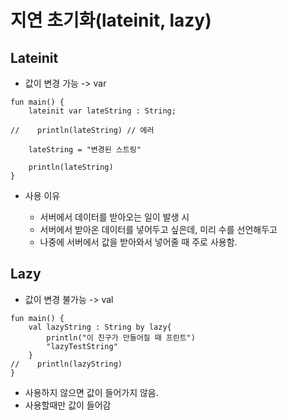 # 지연 초기화(lateinit, lazy)

## Lateinit

- 값이 변경 가능 -> var

```
fun main() {
    lateinit var lateString : String;

//    println(lateString) // 에러

    lateString = "변경된 스트링"

    println(lateString)
}
```

- 사용 이유

  - 서버에서 데이터를 받아오는 일이 발생 시
  - 서버에서 받아온 데이터를 넣어두고 싶은데, 미리 수를 선언해두고
  - 나중에 서버에서 값을 받아와서 넣어줄 때 주로 사용함.

## Lazy

- 값이 변경 불가능 -> val

```
fun main() {
    val lazyString : String by lazy{
        println("이 친구가 만들어질 때 프린트")
        "lazyTestString"
    }
//    println(lazyString)
}
```

- 사용하지 않으면 값이 들어가지 않음.
- 사용할때만 값이 들어감



